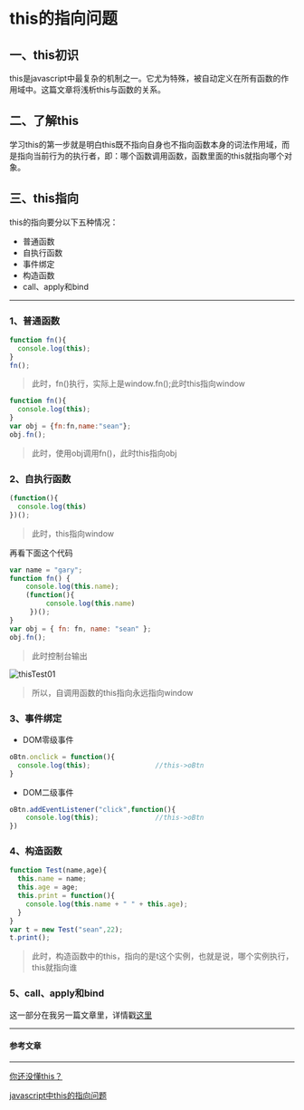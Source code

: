 # this的指向问题

## 一、this初识

this是javascript中最复杂的机制之一。它尤为特殊，被自动定义在所有函数的作用域中。这篇文章将浅析this与函数的关系。

## 二、了解this

学习this的第一步就是明白this既不指向自身也不指向函数本身的词法作用域，而是指向当前行为的执行者，即：哪个函数调用函数，函数里面的this就指向哪个对象。

## 三、this指向

this的指向要分以下五种情况：

- 普通函数
- 自执行函数
- 事件绑定
- 构造函数
- call、apply和bind

------

### 1、普通函数

```javascript
function fn(){
  console.log(this);
}
fn();
```

> 此时，fn()执行，实际上是window.fn();此时this指向window

```javascript
function fn(){
  console.log(this);
}
var obj = {fn:fn,name:"sean"};
obj.fn();
```

> 此时，使用obj调用fn()，此时this指向obj

### 2、自执行函数

```javascript
(function(){
  console.log(this)
})();
```

> 此时，this指向window

再看下面这个代码

```javascript
var name = "gary";
function fn() {
    console.log(this.name);
    (function(){
         console.log(this.name)
     })();
}
var obj = { fn: fn, name: "sean" };
obj.fn();
```

> 此时控制台输出

![thisTest01](https://github.com/xushuosean/web-blog/blob/master/images/thisTest01.png)

> 所以，自调用函数的this指向永远指向window

### 3、事件绑定

- DOM零级事件

```javascript
oBtn.onclick = function(){
  console.log(this);				//this->oBtn
}
```

- DOM二级事件

```javascript
oBtn.addEventListener("click",function(){
	console.log(this);				//this->oBtn
})
```

### 4、构造函数

```javascript
function Test(name,age){
  this.name = name;
  this.age = age;
  this.print = function(){
    console.log(this.name + " " + this.age);
  }
}
var t = new Test("sean",22);
t.print();
```

> 此时，构造函数中的this，指向的是t这个实例，也就是说，哪个实例执行，this就指向谁

### 5、call、apply和bind

这一部分在我另一篇文章里，详情戳[这里](https://github.com/xushuosean/web-blog/blob/master/js/call%E3%80%81apply%E3%80%81bind%E7%9A%84%E7%94%A8%E6%B3%95.md)

------

#### 参考文章

------

[你还没懂this？](https://github.com/ljianshu/Blog/issues/7)

[javascript中this的指向问题](https://www.cnblogs.com/chengxs/p/8679313.html)

